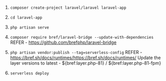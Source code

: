 1. `composer create-project laravel/laravel laravel-app`

2. `cd laravel-app`

3. `php artisan serve`

4. `composer require bref/laravel-bridge --update-with-dependencies`
   REFER - https://github.com/brefphp/laravel-bridge

5. `php artisan vendor:publish --tag=serverless-config`
   REFER - https://bref.sh/docs/runtimes/https://bref.sh/docs/runtimes/
   Update the layer versions to latest - ${bref:layer.php-81} / ${bref:layer.php-81-fpm}

6. `serverless deploy`
